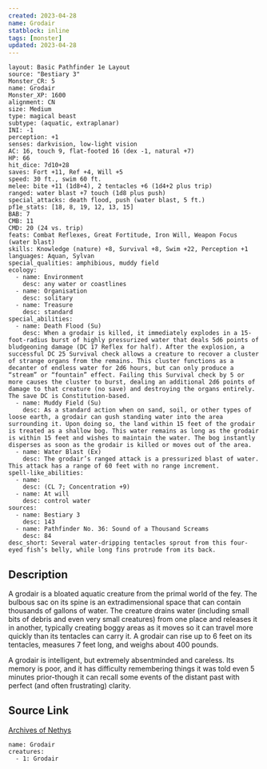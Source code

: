 ```yaml
---
created: 2023-04-28
name: Grodair
statblock: inline
tags: [monster]
updated: 2023-04-28
---
```

```statblock
layout: Basic Pathfinder 1e Layout
source: "Bestiary 3"
Monster_CR: 5
name: Grodair
Monster_XP: 1600
alignment: CN
size: Medium
type: magical beast
subtype: (aquatic, extraplanar)
INI: -1
perception: +1
senses: darkvision, low-light vision
AC: 16, touch 9, flat-footed 16 (dex -1, natural +7)
HP: 66
hit_dice: 7d10+28
saves: Fort +11, Ref +4, Will +5
speed: 30 ft., swim 60 ft.
melee: bite +11 (1d8+4), 2 tentacles +6 (1d4+2 plus trip)
ranged: water blast +7 touch (1d8 plus push)
special_attacks: death flood, push (water blast, 5 ft.)
pf1e_stats: [18, 8, 19, 12, 13, 15]
BAB: 7
CMB: 11
CMD: 20 (24 vs. trip)
feats: Combat Reflexes, Great Fortitude, Iron Will, Weapon Focus (water blast)
skills: Knowledge (nature) +8, Survival +8, Swim +22, Perception +1
languages: Aquan, Sylvan
special_qualities: amphibious, muddy field
ecology:
  - name: Environment
    desc: any water or coastlines
  - name: Organisation
    desc: solitary
  - name: Treasure
    desc: standard
special_abilities:
  - name: Death Flood (Su)
    desc: When a grodair is killed, it immediately explodes in a 15-foot-radius burst of highly pressurized water that deals 5d6 points of bludgeoning damage (DC 17 Reflex for half). After the explosion, a successful DC 25 Survival check allows a creature to recover a cluster of strange organs from the remains. This cluster functions as a decanter of endless water for 2d6 hours, but can only produce a “stream” or “fountain” effect. Failing this Survival check by 5 or more causes the cluster to burst, dealing an additional 2d6 points of damage to that creature (no save) and destroying the organs entirely. The save DC is Constitution-based.
  - name: Muddy Field (Su)
    desc: As a standard action when on sand, soil, or other types of loose earth, a grodair can gush standing water into the area surrounding it. Upon doing so, the land within 15 feet of the grodair is treated as a shallow bog. This water remains as long as the grodair is within 15 feet and wishes to maintain the water. The bog instantly disperses as soon as the grodair is killed or moves out of the area.
  - name: Water Blast (Ex)
    desc: The grodair’s ranged attack is a pressurized blast of water. This attack has a range of 60 feet with no range increment.
spell-like_abilities:
  - name:
    desc: (CL 7; Concentration +9)
  - name: At will
    desc: control water
sources:
  - name: Bestiary 3
    desc: 143
  - name: Pathfinder No. 36: Sound of a Thousand Screams
    desc: 84
desc_short: Several water-dripping tentacles sprout from this four-eyed fish’s belly, while long fins protrude from its back.
```
## Description
A grodair is a bloated aquatic creature from the primal world of the fey. The bulbous sac on its spine is an extradimensional space that can contain thousands of gallons of water. The creature drains water (including small bits of debris and even very small creatures) from one place and releases it in another, typically creating boggy areas as it moves so it can travel more quickly than its tentacles can carry it. A grodair can rise up to 6 feet on its tentacles, measures 7 feet long, and weighs about 400 pounds.

A grodair is intelligent, but extremely absentminded and careless. Its memory is poor, and it has difficulty remembering things it was told even 5 minutes prior-though it can recall some events of the distant past with perfect (and often frustrating) clarity.
## Source Link
[Archives of Nethys](https://aonprd.com/MonsterDisplay.aspx?ItemName=Grodair)
```encounter-table
name: Grodair
creatures:
  - 1: Grodair
```
